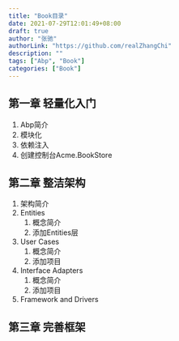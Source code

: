```yaml
---
title: "Book目录"
date: 2021-07-29T12:01:49+08:00
draft: true
author: "张驰"
authorLink: "https://github.com/realZhangChi"
description: ""
tags: ["Abp", "Book"]
categories: ["Book"]
---
```


## 第一章 轻量化入门

1. Abp简介
2. 模块化
3. 依赖注入
4. 创建控制台Acme.BookStore

## 第二章 整洁架构

1. 架构简介
2. Entities
   1. 概念简介
   2. 添加Entities层
3. User Cases
   1. 概念简介
   2. 添加项目
4. Interface Adapters
   1. 概念简介
   2. 添加项目
5. Framework and Drivers

## 第三章 完善框架
